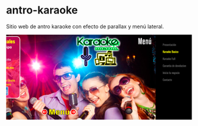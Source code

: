 # antro-karaoke
Sitio web de antro karaoke con efecto de parallax y menú lateral.

![alt text](https://github.com/hmediamx/antro-karaoke/blob/master/recursos/antro-karaoke-1.png?raw=true)

